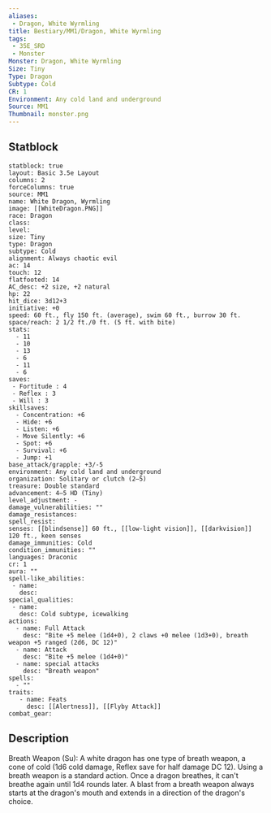 ```yaml
---
aliases:
 - Dragon, White Wyrmling
title: Bestiary/MM1/Dragon, White Wyrmling
tags:
 - 35E_SRD
 - Monster
Monster: Dragon, White Wyrmling
Size: Tiny
Type: Dragon
Subtype: Cold
CR: 1
Environment: Any cold land and underground
Source: MM1
Thumbnail: monster.png
---
```


## Statblock

```statblock
statblock: true
layout: Basic 3.5e Layout
columns: 2
forceColumns: true
source: MM1 
name: White Dragon, Wyrmling
image: [[WhiteDragon.PNG]]
race: Dragon
class: 
level: 
size: Tiny
type: Dragon
subtype: Cold
alignment: Always chaotic evil
ac: 14
touch: 12
flatfooted: 14
AC_desc: +2 size, +2 natural
hp: 22
hit_dice: 3d12+3
initiative: +0
speed: 60 ft., fly 150 ft. (average), swim 60 ft., burrow 30 ft.
space/reach: 2 1/2 ft./0 ft. (5 ft. with bite)
stats:
  - 11
  - 10
  - 13
  - 6
  - 11
  - 6
saves:
 - Fortitude : 4
 - Reflex : 3
 - Will : 3
skillsaves:
  - Concentration: +6
  - Hide: +6
  - Listen: +6
  - Move Silently: +6
  - Spot: +6
  - Survival: +6
  - Jump: +1
base_attack/grapple: +3/-5
environment: Any cold land and underground
organization: Solitary or clutch (2–5)
treasure: Double standard
advancement: 4–5 HD (Tiny)
level_adjustment: -
damage_vulnerabilities: ""
damage_resistances: 
spell_resist: 
senses: [[blindsense]] 60 ft., [[low-light vision]], [[darkvision]] 120 ft., keen senses
damage_immunities: Cold
condition_immunities: ""
languages: Draconic
cr: 1
aura: ""
spell-like_abilities:
 - name: 
   desc: 
special_qualities:
 - name:
   desc: Cold subtype, icewalking
actions:
  - name: Full Attack
    desc: "Bite +5 melee (1d4+0), 2 claws +0 melee (1d3+0), breath weapon +5 ranged (2d6, DC 12)"
  - name: Attack
    desc: "Bite +5 melee (1d4+0)"
  - name: special attacks
    desc: "Breath weapon"
spells:
  - ""
traits:
   - name: Feats
     desc: [[Alertness]], [[Flyby Attack]]
combat_gear:  
```

## Description






Breath Weapon (Su): A white dragon has one type of breath weapon, a cone of cold (1d6 cold damage, Reflex save for half damage DC 12). Using a breath weapon is a standard action. Once a dragon breathes, it can't breathe again until 1d4 rounds later. A blast from a breath weapon always starts at the dragon's mouth and extends in a direction of the dragon's choice.
